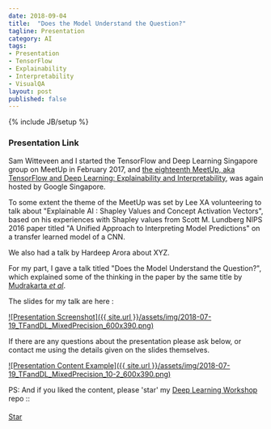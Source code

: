 ```yaml
---
date: 2018-09-04
title:  "Does the Model Understand the Question?"
tagline: Presentation
category: AI
tags:
- Presentation
- TensorFlow
- Explainability
- Interpretability
- VisualQA
layout: post
published: false
---
```

{% include JB/setup %}



### Presentation Link

Sam Witteveen and I started the TensorFlow and Deep Learning Singapore group on MeetUp in February 2017,
and [the eighteenth MeetUp, aka TensorFlow and Deep Learning: Explainability and Interpretability](https://www.meetup.com/TensorFlow-and-Deep-Learning-Singapore/events/254044538/),
was again hosted by Google Singapore.


To some extent the theme of the MeetUp was set by Lee XA volunteering to talk about 
"Explainable AI : Shapley Values and Concept Activation Vectors", based on his experiences with 
Shapley values from Scott M. Lundberg NIPS 2016 paper titled "A Unified Approach to Interpreting Model Predictions" on a transfer learned model of a CNN.

We also had a talk by Hardeep Arora about XYZ.



For my part, 
I gave a talk titled "Does the Model Understand the Question?", which explained some of the 
thinking in the paper by the same title by [Mudrakarta <i>et al</i>](https://arxiv.org/abs/1805.05492).


<!--
Outline:



Advertise 
  Deep Learning Developer Module 1 : JumpStart
  TF&DL next == Frank
  Interns
  
!-->


The slides for my talk are here :

<a href="http://redcatlabs.com/2018-07-19_TFandDL_MixedPrecision/" target="_blank">
![Presentation Screenshot]({{ site.url }}/assets/img/2018-07-19_TFandDL_MixedPrecision_600x390.png)
</a>

If there are any questions about the presentation please ask below, 
or contact me using the details given on the slides themselves.

<a href="http://redcatlabs.com/2018-07-19_TFandDL_MixedPrecision/#/10/2" target="_blank">
![Presentation Content Example]({{ site.url }}/assets/img/2018-07-19_TFandDL_MixedPrecision_10-2_600x390.png)
</a>




PS:  And if you liked the content, please 'star' my <a href="https://github.com/mdda/deep-learning-workshop" target="_blank">Deep Learning Workshop</a> repo ::
<!-- From :: https://buttons.github.io/ -->
<!-- Place this tag where you want the button to render. -->
<span style="position:relative;top:5px;">
<a aria-label="Star mdda/deep-learning-workshop on GitHub" data-count-aria-label="# stargazers on GitHub" data-count-api="/repos/mdda/deep-learning-workshop#stargazers_count" data-count-href="/mdda/deep-learning-workshop/stargazers" data-icon="octicon-star" href="https://github.com/mdda/deep-learning-workshop" class="github-button">Star</a>
<!-- Place this tag right after the last button or just before your close body tag. -->
<script async defer id="github-bjs" src="https://buttons.github.io/buttons.js"></script>
</span>

